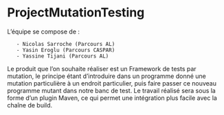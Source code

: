 # ProjectMutationTesting

L’équipe se compose de :

       - Nicolas Sarroche (Parcours AL)
       - Yasin Eroglu (Parcours CASPAR)
       - Yassine Tijani (Parcours AL)

Le produit que l’on souhaite réaliser est un Framework de tests par mutation, le principe étant d’introduire dans un
programme donné une mutation particulière à un endroit particulier, puis faire passer ce nouveau programme mutant dans
notre banc de test. Le travail réalisé sera sous la forme d’un plugin Maven, ce qui permet une intégration plus facile
avec la chaîne de build.



